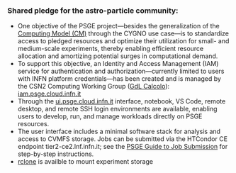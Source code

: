 ### Shared pledge for the astro-particle community:
+ One objective of the PSGE project—besides the generalization of the [Computing Model (CM)](https://github.com/CYGNUS-RD/middleware/) through the CYGNO use case—is to standardize
access to pledged resources and optimize their utilization for small- and medium-scale experiments, thereby enabling efficient resource allocation 
and amortizing potential surges in computational demand.
+ To support this objective, an Identity and Access Management (IAM) service for authentication and authorization—currently limited to users with INFN platform credentials—has been
created and is managed by the CSN2 Computing Working Group ([GdL Calcolo](https://web.infn.it/csn2/index.php/it/struttura/gruppo-calcolo)): [iam.psge.cloud.infn.it](iam.psge.cloud.infn.it)
+ Through the [ui.psge.cloud.infn.it](ui.psge.cloud.infn.it) interface, notebook, VS Code, remote desktop, and remote SSH login environments are available, enabling users to develop, run, and manage workloads directly on PSGE resources.
+ The user interface includes a minimal software stack for analysis and access to CVMFS storage. Jobs can be submitted via the HTCondor CE endpoint tier2-ce2.lnf.infn.it; see the [PSGE Guide to Job Submission](./GuideJobSubmission.md)
 for step-by-step instructions.
+ [rclone](https://rclone.org/docs/) is availble to mount experiment storage 
